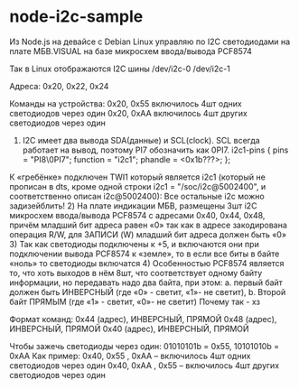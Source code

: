 # node-i2c-sample
Из Node.js на девайсе с Debian Linux управляю по I2C светодиодами на плате МБВ.VISUAL на базе микросхем ввода/вывода PCF8574 

Так в Linux oтображаются I2C шины
/dev/i2c-0
/dev/i2c-1

Адреса: 0x20, 0x22, 0x24

Команды на устройства:
0x20, 0x55 включилось 4шт одних светодиодов через один
0x20, 0xAA включилось 4шт других светодиодов через один

1)	I2C имеет два вывода SDA(данные) и SCL(clock). SCL всегда работает на вывод, поэтому PI7 обозначить как 0PI7.
                             i2c1-pins {
                                                           pins = "PI8\0PI7";
                                            function = "i2c1";
                                            phandle = <0x1b???>;
                             };

К «гребёнке» подключен TWI1 который является i2c1 (который не прописан в dts, кроме одной строки i2c1 = "/soc/i2c@5002400", и соответственно описан i2c@5002400):
Все остальные i2c можно задизейблить! 
2)	На плате индикации МБВ, размещены 3шт i2C микросхем ввода/вывода PCF8574 с адресами 0х40, 0х44, 0х48, причём младший бит адреса равен «0» так как в адресе закодирована операция R/W, для ЗАПИСИ (W) младший бит адреса должен быть «0»
3)	Так как светодиоды подключены к +5, и включаются они при подключении вывода PCF8574 к «земле», то в если все биты в байте  «ноль» то светодиоды включатся
4)	Особенностью PCF8574 является то, что хоть выходов в нём 8шт, что соответствует одному байту информации, но передавать надо два байта, при этом:
a.	 первый байт должен быть ИНВЕРСНЫЙ  (где «0» - светит, «1»- не светит),
b.	Второй байт ПРЯМЫМ (где «1» - светит, «0»- не светит)
Почему так - хз

Формат команд:
0x44 (адрес), ИНВЕРСНЫЙ, ПРЯМОЙ
0x48 (адрес), ИНВЕРСНЫЙ, ПРЯМОЙ
0x40 (адрес), ИНВЕРСНЫЙ, ПРЯМОЙ

Чтобы зажечь светодиоды через один: 01010101b = 0x55, 10101010b = 0xAA
Как пример:
0x40, 0x55 , 0xAA – включилось 4шт одних светодиодов через один
0x40, 0xAA , 0x55 – включилось 4шт других светодиодов через один
